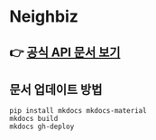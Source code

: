 # Neighbiz

👉 [공식 API 문서 보기](https://dezeli.github.io/neighbiz/)  
---

## 문서 업데이트 방법
```
pip install mkdocs mkdocs-material
mkdocs build
mkdocs gh-deploy
```
